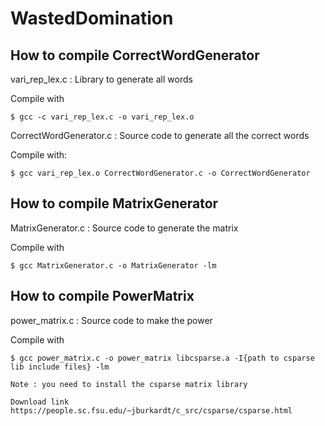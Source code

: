 # WastedDomination
## How to compile CorrectWordGenerator

 vari_rep_lex.c : Library to generate all words

 Compile with 

	$ gcc -c vari_rep_lex.c -o vari_rep_lex.o

 CorrectWordGenerator.c : Source code to generate all the correct words

 Compile with:

	$ gcc vari_rep_lex.o CorrectWordGenerator.c -o CorrectWordGenerator

## How to compile MatrixGenerator

MatrixGenerator.c : Source code to generate the matrix

Compile with
	
	$ gcc MatrixGenerator.c -o MatrixGenerator -lm

## How to compile PowerMatrix 

power_matrix.c : Source code to make the power

Compile with 

	$ gcc power_matrix.c -o power_matrix libcsparse.a -I{path to csparse lib include files} -lm

	Note : you need to install the csparse matrix library
       
	Download link https://people.sc.fsu.edu/~jburkardt/c_src/csparse/csparse.html

